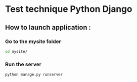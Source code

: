 # Test technique Python Django

## How to launch application :

### Go to the mysite folder
```bash
cd mysite/
```
### Run the server
``` bash
python manage.py runserver
```
